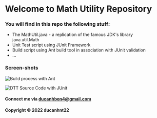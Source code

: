 # Welcome to Math Utility Repository



### You will find in this repo the following stuff:


* The MathUtil.java - a replication of the famous JDK's library java.util.Math
* Unit Test script using JUnit Framework
* Build script using Ant build tool in association with JUnit validation
* ...


### Screen-shots

![Build process with Ant](https://github.com/ducanhnt22/math-util-ant/blob/main/math-util-ant/screenshot/build-process-with-ant.png)

![DTT Source Code with JUnit](https://github.com/ducanhnt22/math-util-ant/blob/main/math-util-ant/screenshot/ddt-source-code-with-junit.png)


#### Connect me via ducanhbon4@gmail.com


#### Copyright &#169; 2022 ducanhnt22